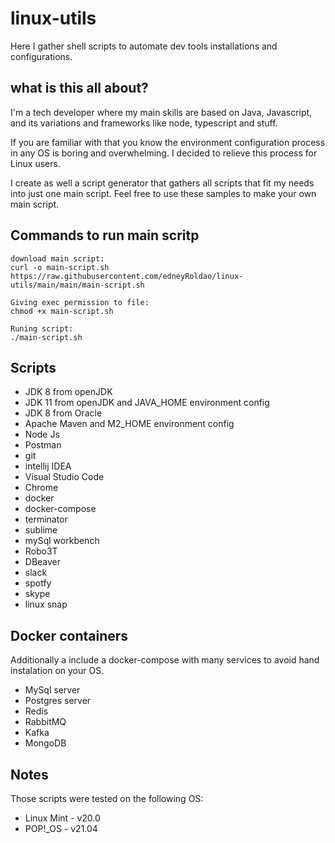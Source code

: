 # linux-utils
Here I gather shell scripts to automate dev tools installations and configurations.

## what is this all about?
I'm a tech developer where my main skills are based on Java, Javascript, and its variations and frameworks like node, typescript and stuff.

If you are familiar with that you know the environment configuration process in any OS is boring and overwhelming. I decided to relieve this process for Linux users.

I create as well a script generator that gathers all scripts that fit my needs into just one main script. Feel free to use these samples to make your own main script.

## Commands to run main scritp

```
download main script:
curl -o main-script.sh https://raw.githubusercontent.com/edneyRoldao/linux-utils/main/main/main-script.sh

Giving exec permission to file:
chmod +x main-script.sh

Runing script:
./main-script.sh
```

## Scripts
- JDK 8 from openJDK
- JDK 11 from openJDK and JAVA_HOME environment config
- JDK 8 from Oracle
- Apache Maven and M2_HOME environment config
- Node Js
- Postman
- git
- intellij IDEA
- Visual Studio Code
- Chrome
- docker
- docker-compose
- terminator
- sublime
- mySql workbench
- Robo3T
- DBeaver
- slack
- spotfy
- skype
- linux snap

## Docker containers
Additionally a include a docker-compose with many services to avoid hand instalation on your OS.
- MySql server
- Postgres server
- Redis
- RabbitMQ
- Kafka
- MongoDB

## Notes
Those scripts were tested on the following OS:
- Linux Mint - v20.0
- POP!_OS    - v21.04
